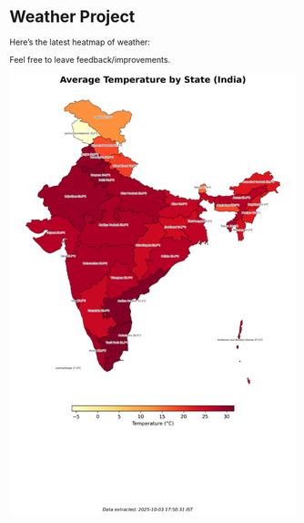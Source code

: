 # Weather Project

Here’s the latest heatmap of weather:

Feel free to leave feedback/improvements.

![India Heatmap](docs/assets/india_heatmap.png?v=DFBF91)
